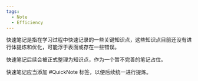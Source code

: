 ```yaml
---
tags:
  - Note
  - Efficiency
---
```

快速笔记是指在学习过程中快速记录的一些关键知识点，这些知识点目前还没有进行体提炼和优化，可能浮于表面或存在一些错误。

快速笔记后续会被正式整理为知识点，作为一个暂不完善的笔记占位。

快速笔记应当添加 #QuickNote 标签，以便后续统一进行提炼。